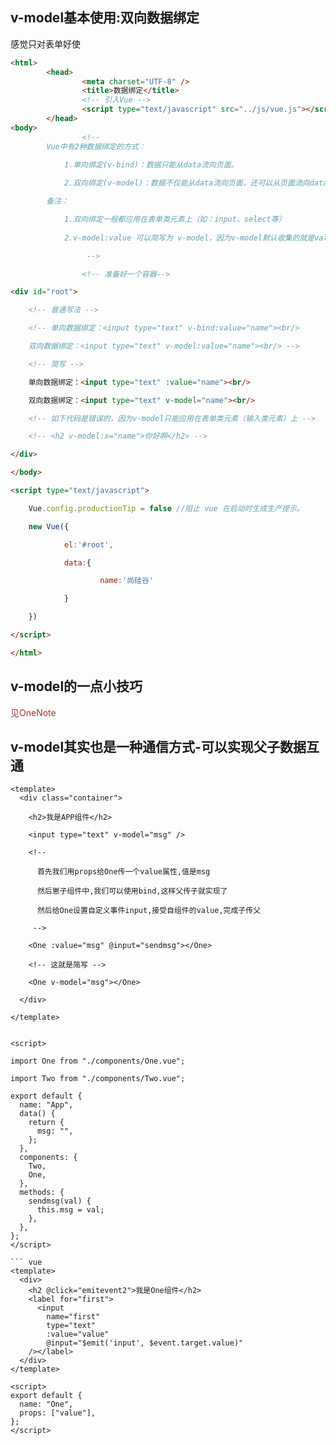 ## v-model基本使用:双向数据绑定
感觉只对表单好使
<!DOCTYPE html>
```html
<html>
        <head>
                <meta charset="UTF-8" />
                <title>数据绑定</title>
                <!-- 引入Vue -->
                <script type="text/javascript" src="../js/vue.js"></script>
        </head>
<body>
                <!--
		Vue中有2种数据绑定的方式：

			1.单向绑定(v-bind)：数据只能从data流向页面。
	
			2.双向绑定(v-model)：数据不仅能从data流向页面，还可以从页面流向data。

		备注：

			1.双向绑定一般都应用在表单类元素上（如：input、select等）
	
			2.v-model:value 可以简写为 v-model，因为v-model默认收集的就是value值。

                 -->

                <!-- 准备好一个容器-->

<div id="root">

	<!-- 普通写法 -->

	<!-- 单向数据绑定：<input type="text" v-bind:value="name"><br/>

	双向数据绑定：<input type="text" v-model:value="name"><br/> -->

	<!-- 简写 -->

	单向数据绑定：<input type="text" :value="name"><br/>

	双向数据绑定：<input type="text" v-model="name"><br/>

	<!-- 如下代码是错误的，因为v-model只能应用在表单类元素（输入类元素）上 -->

	<!-- <h2 v-model:x="name">你好啊</h2> -->

</div>

</body>

<script type="text/javascript">

	Vue.config.productionTip = false //阻止 vue 在启动时生成生产提示。

	new Vue({

			el:'#root',

			data:{

					name:'尚硅谷'

			}

	})

</script>

</html>
```
## v-model的一点小技巧
<font color="#953734">见OneNote</font>
## v-model其实也是一种通信方式-可以实现父子数据互通
```vue
<template>
  <div class="container">

    <h2>我是APP组件</h2>

    <input type="text" v-model="msg" />

    <!--

      首先我们用props给One传一个value属性,值是msg

      然后崽子组件中,我们可以使用bind,这样父传子就实现了

      然后给One设置自定义事件input,接受自组件的value,完成子传父

     -->

    <One :value="msg" @input="sendmsg"></One>

    <!-- 这就是简写 -->

    <One v-model="msg"></One>

  </div>

</template>


<script>

import One from "./components/One.vue";

import Two from "./components/Two.vue";

export default {
  name: "App",
  data() {
    return {
      msg: "",
    };
  },
  components: {
    Two,
    One,
  },
  methods: {
    sendmsg(val) {
      this.msg = val;
    },
  },
};
</script>

``` vue
<template>
  <div>
    <h2 @click="emitevent2">我是One组件</h2>
    <label for="first">
      <input
        name="first"
        type="text"
        :value="value"
        @input="$emit('input', $event.target.value)"
    /></label>
  </div>
</template>
  
<script>
export default {
  name: "One",
  props: ["value"],
};
</script>

```